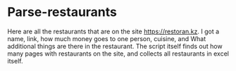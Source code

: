 # Parse-restaurants

Here are all the restaurants that are on the site https://restoran.kz. 
I got a name, link, how much money goes to one person, cuisine, and What additional things are there in the restaurant.
The script itself finds out how many pages with restaurants on the site, and collects all restaurants in excel itself.
